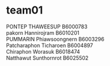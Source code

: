 # team01
PONTEP THAWEESUP B6000783  
pakorn Hannirojram B6010201  
PUMMARIN Phiawsoongnern B6003296  
Patcharaphon Ticharoen B6004897  
Chiraphon Worasuk B6018474  
Natthawut Sunthornrot B6025502  
